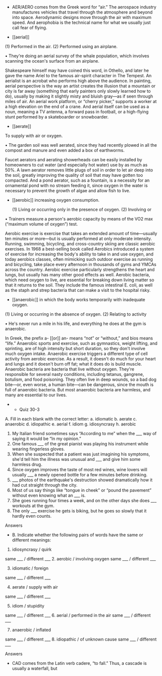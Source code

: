 - AER/AERO  comes  from  the  Greek  word  for  “air.”  The  aerospace  industry  manufactures  vehicles
that travel through the atmosphere and beyond into space. Aerodynamic designs move through the air
with  maximum  speed.  And  aerophobia  is  the  technical  name  for  what  we  usually  just  call  fear  of
flying.

- [[aerial]] 

 (1) Performed in the air. (2) Performed using an airplane. 

• They're doing an aerial survey of the whale population, which involves scanning the ocean's surface
from an airplane. 

Shakespeare himself may have coined this word, in Othello, and later he gave the name Ariel to the
famous air-spirit character in The Tempest. An aerialist is an acrobat who performs high above the
audience. In painting, aerial perspective is the way an artist creates the illusion that a mountain or
city is far away (something that early painters only slowly learned how to do), usually by making it
slightly misty and bluish gray—as if seen through miles of air. An aerial work platform, or “cherry
picker,” supports a worker at a high elevation on the end of a crane. And aerial itself can be used as a
noun,  meaning  a  TV  antenna,  a  forward  pass  in  football,  or  a  high-flying  stunt  performed  by  a
skateboarder or snowboarder.

- [[aerate]] 

 To supply with air or oxygen. 

• The garden soil was well aerated, since they had recently plowed in all the compost and manure and
even added a box of earthworms. 

Faucet aerators and aerating showerheads can be easily installed by homeowners to cut water (and
especially hot water) use by as much as 50%. A lawn aerator removes little plugs of soil in order to
let air deep into the soil, greatly improving the quality of soil that may have gotten too compacted.
And a pond aerator, such as a fountain, is a necessity for an ornamental pond with no stream feeding
it, since oxygen in the water is necessary to prevent the growth of algae and allow fish to live.

- [[aerobic]] 
increasing oxygen consumption. 

  (1)  Living  or  occurring  only  in  the  presence  of  oxygen.  (2)  Involving  or

•  Trainers  measure  a  person's  aerobic  capacity  by  means  of  the  VO2  max  (“maximum  volume  of
oxygen”) test. 

Aerobic exercise is exercise that takes an extended amount of time—usually ten minutes or more—but
is  usually  performed  at  only  moderate  intensity.  Running,  swimming,  bicycling,  and  cross-country
skiing are classic aerobic exercises. In 1968 a best-selling book called Aerobics introduced a system
of  exercise  for  increasing  the  body's  ability  to  take  in  and  use  oxygen,  and  today  aerobics  classes,
often  mimicking  such  outdoor  exercise  as  running  and  bicycling,  take  place  every  afternoon  in
thousands of gyms and YMCAs across the country. Aerobic exercise particularly strengthens the heart
and lungs, but usually has many other good effects as well. Aerobic bacteria, which need oxygen to
live,  are  essential  for  breaking  down  living  matter  so  that  it  returns  to  the  soil.  They  include  the
famous intestinal E. coli, as well as the staph and strep bacteria that can make a visit to the hospital
risky.

- [[anaerobic]] 
in which the body works temporarily with inadequate oxygen. 

 (1) Living or occurring in the absence of oxygen. (2) Relating to activity

• He's never run a mile in his life, and everything he does at the gym is anaerobic. 

In Greek, the prefix a- [[or]] an- means “not” or “without,” and bios means “life.” Anaerobic sports and
exercise, such as gymnastics, weight lifting, and sprinting, are of high intensity but short duration, so
they  don't  involve  much  oxygen  intake.  Anaerobic  exercise  triggers  a  different  type  of  cell  activity
from aerobic exercise. As a result, it doesn't do much for your heart and lungs and it doesn't burn off
fat; what it does do is build muscle. Anaerobic bacteria are bacteria that live without oxygen. They're
responsible for several nasty conditions, including tetanus, gangrene, botulism, and food poisoning.
They often live in deep wounds, so a bad dog bite—or, even worse, a human bite—can be dangerous,
since the mouth is full of anaerobic bacteria. But most anaerobic bacteria are harmless, and many are
essential to our lives.

- - Quiz 30-3

A. Fill in each blank with the correct letter:
a. idiomatic
b. aerate
c. anaerobic
d. idiopathic
e. aerial
f. idiom
g. idiosyncrasy
h. aerobic
1. My Italian friend sometimes says “According to me” when the ___ way of saying it would be “In
my opinion.”
2. One famous ___ of the great pianist was playing his instrument while wearing fingerless gloves.
3. When she suspected that a patient was just imagining his symptoms, she'd tell him the illness was
unusual and ___ and give him some harmless drug.
4. Since oxygen improves the taste of most red wines, wine lovers will usually ___ a newly opened
bottle for a few minutes before drinking.
5. ___ photos of the earthquake's destruction showed dramatically how it had cut straight through the
city.
6. Most of us say things like “tongue in cheek” or “pound the pavement” without even knowing what
an ___ is.
7. She goes running four times a week, and on the other days she does ___ workouts at the gym.
8. The only ___ exercise he gets is biking, but he goes so slowly that it hardly even counts.

Answers

- B. Indicate whether the following pairs of words have the same or different meanings:
1. idiosyncrasy / quirk

same ___ / different ___
2. aerobic / involving oxygen
same ___ / different ___

3. idiomatic / foreign

same ___ / different ___

4. aerate / supply with air

same ___ / different ___

5. idiom / stupidity

same ___ / different ___
6. aerial / performed in the air
same ___ / different ___

7. anaerobic / inflated

same ___ / different ___
8. idiopathic / of unknown cause
same ___ / different ___

Answers

- CAD  comes  from  the  Latin  verb  cadere,  “to  fall.”  Thus,  a  cascade  is  usually  a  waterfall,  but
